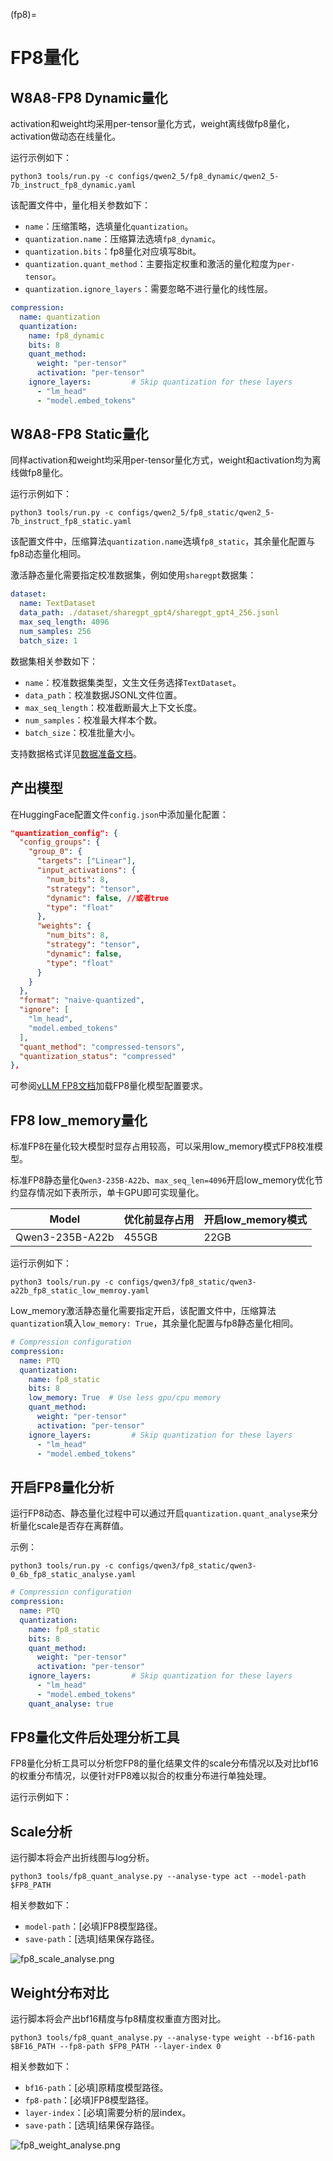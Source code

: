 (fp8)=

# FP8量化

## W8A8-FP8 Dynamic量化

activation和weight均采用per-tensor量化方式，weight离线做fp8量化，activation做动态在线量化。

运行示例如下：

```shell
python3 tools/run.py -c configs/qwen2_5/fp8_dynamic/qwen2_5-7b_instruct_fp8_dynamic.yaml
```

该配置文件中，量化相关参数如下：
- `name`：压缩策略，选填量化`quantization`。
- `quantization.name`：压缩算法选填`fp8_dynamic`。
- `quantization.bits`：fp8量化对应填写8bit。
- `quantization.quant_method`：主要指定权重和激活的量化粒度为`per-tensor`。
- `quantization.ignore_layers`：需要忽略不进行量化的线性层。

```yaml
compression:
  name: quantization
  quantization:
    name: fp8_dynamic
    bits: 8
    quant_method:
      weight: "per-tensor"
      activation: "per-tensor"
    ignore_layers:         # Skip quantization for these layers
      - "lm_head"
      - "model.embed_tokens"
```


## W8A8-FP8 Static量化

同样activation和weight均采用per-tensor量化方式，weight和activation均为离线做fp8量化。

运行示例如下：

```shell
python3 tools/run.py -c configs/qwen2_5/fp8_static/qwen2_5-7b_instruct_fp8_static.yaml
```

该配置文件中，压缩算法`quantization.name`选填`fp8_static`，其余量化配置与fp8动态量化相同。

激活静态量化需要指定校准数据集，例如使用`sharegpt`数据集：

```yaml
dataset:
  name: TextDataset
  data_path: ./dataset/sharegpt_gpt4/sharegpt_gpt4_256.jsonl
  max_seq_length: 4096
  num_samples: 256
  batch_size: 1
```

数据集相关参数如下：
- `name`：校准数据集类型，文生文任务选择`TextDataset`。
- `data_path`：校准数据JSONL文件位置。
- `max_seq_length`：校准截断最大上下文长度。
- `num_samples`：校准最大样本个数。
- `batch_size`：校准批量大小。

支持数据格式详见[数据准备文档](../design/prepare_dataset.md)。


## 产出模型

在HuggingFace配置文件`config.json`中添加量化配置：

```json
"quantization_config": {
  "config_groups": {
    "group_0": {
      "targets": ["Linear"],
      "input_activations": {
        "num_bits": 8,
        "strategy": "tensor",
        "dynamic": false, //或者true
        "type": "float"
      },
      "weights": {
        "num_bits": 8,
        "strategy": "tensor",
        "dynamic": false,
        "type": "float"
      }
    }
  },
  "format": "naive-quantized",
  "ignore": [
    "lm_head",
    "model.embed_tokens"
  ],
  "quant_method": "compressed-tensors",
  "quantization_status": "compressed"
},
```

可参阅[vLLM FP8文档](https://docs.vllm.ai/en/stable/features/quantization/fp8.html)加载FP8量化模型配置要求。

## FP8 low_memory量化

标准FP8在量化较大模型时显存占用较高，可以采用low_memory模式FP8校准模型。

标准FP8静态量化`Qwen3-235B-A22b`、`max_seq_len=4096`开启low_memory优化节约显存情况如下表所示，单卡GPU即可实现量化。

| Model                         | 优化前显存占用 | 开启low_memory模式 |
|-------------------------------|--------------|------------|
| Qwen3-235B-A22b               | 455GB        | 22GB |


运行示例如下：

```shell
python3 tools/run.py -c configs/qwen3/fp8_static/qwen3-a22b_fp8_static_low_memroy.yaml
```

Low_memory激活静态量化需要指定开启，该配置文件中，压缩算法`quantization`填入`low_memory: True`，其余量化配置与fp8静态量化相同。


```yaml
# Compression configuration
compression:
  name: PTQ
  quantization:
    name: fp8_static
    bits: 8
    low_memory: True  # Use less gpu/cpu memory
    quant_method:
      weight: "per-tensor"
      activation: "per-tensor"
    ignore_layers:         # Skip quantization for these layers
      - "lm_head"
      - "model.embed_tokens"
```

## 开启FP8量化分析

运行FP8动态、静态量化过程中可以通过开启`quantization.quant_analyse`来分析量化scale是否存在离群值。

示例：
```shell
python3 tools/run.py -c configs/qwen3/fp8_static/qwen3-0_6b_fp8_static_analyse.yaml
```

```yaml
# Compression configuration
compression:
  name: PTQ
  quantization:
    name: fp8_static
    bits: 8
    quant_method:
      weight: "per-tensor"
      activation: "per-tensor"
    ignore_layers:         # Skip quantization for these layers
      - "lm_head"
      - "model.embed_tokens"
    quant_analyse: true
```

## FP8量化文件后处理分析工具

FP8量化分析工具可以分析您FP8的量化结果文件的scale分布情况以及对比bf16的权重分布情况，以便针对FP8难以拟合的权重分布进行单独处理。

运行示例如下：

## Scale分析

运行脚本将会产出折线图与log分析。
```shell
python3 tools/fp8_quant_analyse.py --analyse-type act --model-path $FP8_PATH
```

相关参数如下：
- `model-path`：[必填]FP8模型路径。
- `save-path`：[选填]结果保存路径。

![fp8_scale_analyse.png](../../assets/fp8_scale_analyse.png)

## Weight分布对比
运行脚本将会产出bf16精度与fp8精度权重直方图对比。
```shell
python3 tools/fp8_quant_analyse.py --analyse-type weight --bf16-path $BF16_PATH --fp8-path $FP8_PATH --layer-index 0
```

相关参数如下：
- `bf16-path`：[必填]原精度模型路径。
- `fp8-path`：[必填]FP8模型路径。
- `layer-index`：[必填]需要分析的层index。
- `save-path`：[选填]结果保存路径。

![fp8_weight_analyse.png](../../assets/fp8_weight_analyse.png)